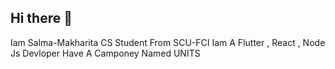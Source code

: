 ## Hi there 👋

Iam Salma-Makharita CS Student From SCU-FCI Iam A Flutter , React , Node Js Devloper Have A Camponey Named UNITS
